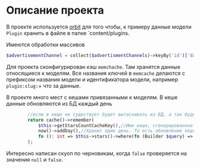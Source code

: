 # Описание проекта

В проекте используется [orbit](https://github.com/ryangjchandler/orbit) для того чтобы, к примеру данные модели `Plugin` хранить в файле в папке `content/plugins.

Имеются обработки массивов
```PHP
$advertisementChannel = collect($advertismentChannels)->keyBy('id')['da7855a9-36a1-44a4-87b9-8e5852ae08d2'] ?? null;
```

Для проекта сконфигурирован кэш ``memchache``. Там хранятся данные относящиеся к моделям. Все названия ключей в ``memcache`` делаются с префиксом названия модели и идентификатора модели, например `plugin:slug:`+ что за данные.

В проекте много мест с кешами привязанными к моделям. В кеше данные обновляются из БД каждый день
```PHP
        //если в кеше не существует будет вытаскивать из БД, а так будет брать из кеша
        return cache()->remember(
            $this->getStarsCountCacheKey(),//Имя кеша, сгенерированное методом
            now()->addDay(),//Хранит один день. То есть обновление кеша происходит каждый день
            fn (): int => $this->stars()->where(fn (Builder $query) => $query->whereNull('is_vpn_ip')->orWhere('is_vpn_ip', false))->count(),
        );
```

Интересно написан скуоп по черновикам, когда `false` проверяется на значения `null` и `false`.


